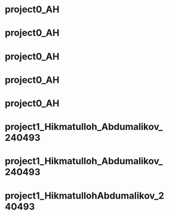 # project0_AH
# project0_AH
# project0_AH
# project0_AH
# project0_AH
# project1_Hikmatulloh_Abdumalikov_240493
# project1_Hikmatulloh_Abdumalikov_240493
# project1_HikmatullohAbdumalikov_240493
